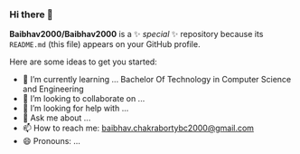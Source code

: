 ### Hi there 👋

**Baibhav2000/Baibhav2000** is a ✨ _special_ ✨ repository because its `README.md` (this file) appears on your GitHub profile.

Here are some ideas to get you started:

- 🌱 I’m currently learning ... Bachelor Of Technology in Computer Science and Engineering
- 👯 I’m looking to collaborate on ...
- 🤔 I’m looking for help with ...
- 💬 Ask me about ...
- 📫 How to reach me: baibhav.chakrabortybc2000@gmail.com
- 😄 Pronouns: ...
